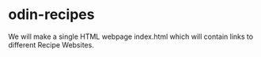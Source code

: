 # odin-recipes

We will make a single HTML webpage index.html which will contain links to different Recipe Websites.